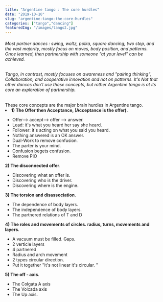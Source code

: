 ```yaml
---
title: "Argentine tango : The core hurdles"
date: "2019-10-10"
slug: "argentine-tango-the-core-hurdles"
categories: ["tango","dancing"]
featuredImg: "/images/tango2.jpg"
---
```


<h6>Most partner dances : swing, waltz, polka, square dancing, two step, and the vast majority, mostly focus on moves, body position, and patterns. Once learned, then partnership with someone "at your level" can be achieved.</h6>
<h6>Tango, in contrast, mostly focuses on awareness and "pairing thinking", Collaboration, and cooperative innovation and not on patterns. It's Not that other dances don't use these concepts, but rather Argentine tango is at its core an exploration of partnership.</h6>These core concepts are the major brain hurdles in Argentine tango.
 	<li><strong>1) The Offer then Acceptance, (Acceptance is the offer).</strong></li>
<ul>
 	<li>Offer--&gt; accept--&gt; offer --&gt; answer.</li>
 	<li>Lead: it's what you heard her say she heard.</li>
 	<li>Follower: it's acting on what you said you heard.</li>
 	<li>Nothing answered is an OK answer.</li>
 	<li>Dual-Work to remove confusion.</li>
 	<li>The parter is your mind.</li>
 	<li>Confusion begets confusion.</li>
 	<li>Remove PIO</li>
</ul><strong></strong>

<strong>2) The disconnected offer</strong>.
<ul>
 	<li>Discovering what an offer is.</li>
 	<li>Discovering who is the driver.</li>
 	<li>Discovering where is the engine.</li>
</ul><strong></strong>

<strong>3) The torsion and disassociation.</strong>
<ul>
 	<li>The dependence of body layers.</li>
 	<li>The independence of body layers.</li>
 	<li>The partnered relations of T and D</li>
</ul><strong></strong>

<strong>4) The roles and movements of circles. radius, turns, movements and layers. </strong>
<ul>
 	<li>A vacuum must be filled. Gaps.</li>
 	<li>2 verticle layers</li>
 	<li>4 partnered</li>
 	<li>Radius and arch movement</li>
 	<li>2 types circular direction.</li>
 	<li>Put it together "It's not linear it's circular. "</li>
</ul><strong>5) The off - axis.</strong>
<ul>
 	<li>The Colgata A axis</li>
 	<li>The Volcada axis</li>
 	<li>The Up axis.</li>
</ul>

